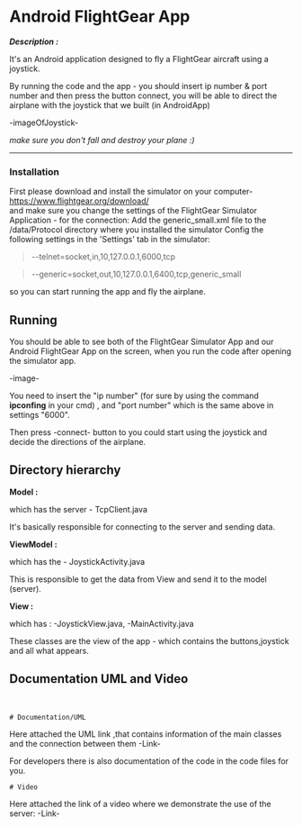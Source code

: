 # Android FlightGear App

***Description :***

It's an Android application designed to fly a FlightGear aircraft using a joystick.


By running the code and the app - you should insert ip number & port number and then press the button connect,
you will be able to direct the airplane with the joystick that we built (in AndroidApp) 

-imageOfJoystick-

*make sure you don't fall and destroy your plane :)*

___________________________________________________________________________________________________________________________________
### Installation 
First please download and install the simulator on your computer- https://www.flightgear.org/download/   
and make sure you change the settings of the FlightGear Simulator Application - 
for the connection:
Add the generic_small.xml file to the /data/Protocol directory where you installed the simulator Config the following settings in the 'Settings' tab in the simulator:

> --telnet=socket,in,10,127.0.0.1,6000,tcp 

> --generic=socket,out,10,127.0.0.1,6400,tcp,generic_small 

so you can start running the app and fly the airplane.

## Running
You should be able to see both of the FlightGear Simulator App and our Android FlightGear App on the screen, when you run the code after opening the simulator app.

-image-

You need to insert the "ip number" (for sure by using the command **ipconfing** in your cmd) , and "port number" which is the same above in settings "6000".

Then press -connect- button to you could start using the joystick and decide the directions of the airplane.

## Directory hierarchy
**Model :** 

which has the server - TcpClient.java

It's basically responsible for connecting to the server and sending data.

**ViewModel :** 

which has the - JoystickActivity.java 

This is responsible to get the data from View and send it to the model (server).

**View :** 

which has : -JoystickView.java, -MainActivity.java

These classes are the view of the app - which contains the buttons,joystick and all what appears.

## Documentation UML and Video

<br>

    # Documentation/UML
Here attached the UML link ,that contains information of the main classes and the connection between them -Link-

For developers there is also documentation of the code in the code files for you.

    # Video
Here attached the link of a video where we demonstrate the use of the server:  -Link-
